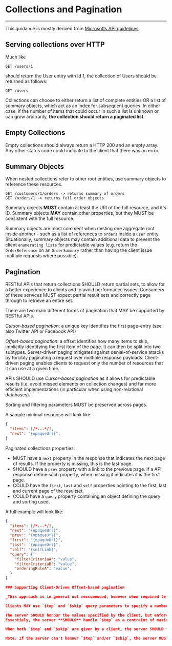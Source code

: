 # Collections and Pagination

---

This guidance is mostly derived from [Microsofts API guidelines](https://github.com/microsoft/api-guidelines/blob/vNext/Guidelines.md#9-collections).

## Serving collections over HTTP

Much like

```http
GET /users/1
```

should return the User entity with Id 1, the collection of Users should be returned as follows:

```http
GET /users
```

Collections can choose to either return a list of complete entities OR a list of summary objects, which act as an index for subsequent queries. In either case, if the number of items that could occur in such a list is unknown or can grow arbitrarily, **the collection should return a paginated list**.

## Empty Collections

Empty collections should always return a HTTP 200 and an empty array. Any other status code could indicate to the client that there was an error.

## Summary Objects

When nested collections refer to other root entities, use summary objects to reference these resources.

```http
GET /customers/1/orders -> returns summary of orders
GET /orders/1 -> returns full order objects
```

Summary objects **MUST** contain at least the URI of the full resource, and it's ID.
Summary objects **MAY** contain other properties, but they MUST be consistent with the full resource.

Summary objects are most comment when nesting one aggregate root inside another - such as a list of references to `orders` inside a `user` entity. Situationally, summary objects may contain additional data to prevent the client `enumerating lists` for predictable values (e.g. return the `OrderReference` on an `OrderSummary` rather than having the client issue multiple requests where possible).

## Pagination

RESTful APIs that return collections SHOULD return partial sets, to allow for a better experience to clients and to avoid performance issues. Consumers of these services MUST expect partial result sets and correctly page through to retrieve an entire set.

There are two main different forms of pagination that MAY be supported by RESTful APIs.

*Cursor-based pagination*: a unique key identifies the first page-entry (see also Twitter API or Facebook API)

*Offset-based pagination*: a offset identifies how many items to skip, implicitly identifying the first item of the page. It can then be split into two subtypes.
Server-driven paging mitigates against denial-of-service attacks by forcibly paginating a request over multiple response payloads. Client-driven paging enables clients to request only the number of resources that it can use at a given time.

APIs SHOULD use *Cursor-based pagination* as it allows for predictable results (i.e. avoid missed elements on collection changes) and far more efficient implementations (in particular when using non-relational databases).

Sorting and filtering parameters MUST be preserved across pages.

A sample minimal response will look like:

```json
{
  "items": [/*...*/],
  "next": "{opaqueUrl}",
}
```

Paginated collections properties:

- MUST have a `next` property in the response that indicates the next page of results. If the property is missing, this is the last page.
- SHOULD have a `prev` property with a link to the previous page. If a API response define such property, when missing it indicates it is the first page.
- COULD have the `first`, `last` and `self` properties pointing to the first, last and current page of the resultset.
- COULD have a `query` property containing an object defining the query and sorting used.

A full example will look like:

```json
{
  "items": [/*...*/],
  "next": "{opaqueUrl}",
  "prev": "{opaqueUrl}",
  "first": "{opaqueUrl}",
  "last": "{opaqueUrl}",
  "self": "{selfLink}",
  "query": {
    "filterCriteriaA": "value",
    "filterCriteriaB": "value",
    "orderingRuleA": "value",
  }
}

### Supporting Client-Driven Offset-based pagination

_This approach is in general not reccomended, however when required (e.g. there is a need to jump around multiple pages instead of moving sequentially), it MUST be implemented following these guidelines._

Clients MAY use `$top` and `$skip` query parameters to specify a number of results to return and an offset into the collection.

The server SHOULD honour the values specified by the client, but enforcing limits on page size to protect against denial-of-service attacks; however, clients MUST be prepared to handle responses that contain a smaller page size.
Essentialy, the server **SHOULD** handle `$top` as a contraint of maximum page size; it should try to honour the request, however  it MAY return less elements than the specified page size when appropriate.

When both `$top` and `$skip` are given by a client, the server SHOULD first apply `$skip` and then `$top` on the collection.

Note: If the server can't honour `$top` and/or `$skip`, the server MUST return an error to the client informing about it instead of just ignoring the query options. This will avoid the risk of the client making assumptions about the data returned.
